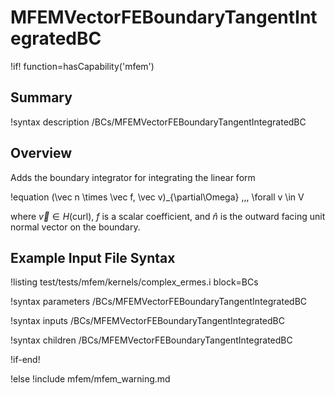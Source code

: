 # MFEMVectorFEBoundaryTangentIntegratedBC

!if! function=hasCapability('mfem')

## Summary

!syntax description /BCs/MFEMVectorFEBoundaryTangentIntegratedBC

## Overview

Adds the boundary integrator for integrating the linear form

!equation
(\vec n \times \vec f, \vec v)_{\partial\Omega} \,\,\, \forall v \in V

where $\vec v \in H(\mathrm{curl})$, $f$ is a scalar coefficient, and $\hat n$ is the
outward facing unit normal vector on the boundary.

## Example Input File Syntax

!listing test/tests/mfem/kernels/complex_ermes.i block=BCs

!syntax parameters /BCs/MFEMVectorFEBoundaryTangentIntegratedBC

!syntax inputs /BCs/MFEMVectorFEBoundaryTangentIntegratedBC

!syntax children /BCs/MFEMVectorFEBoundaryTangentIntegratedBC

!if-end!

!else
!include mfem/mfem_warning.md
